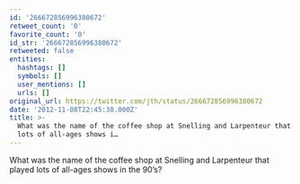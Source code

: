 ```yaml
---
id: '266672856996380672'
retweet_count: '0'
favorite_count: '0'
id_str: '266672856996380672'
retweeted: false
entities:
  hashtags: []
  symbols: []
  user_mentions: []
  urls: []
original_url: https://twitter.com/jth/status/266672856996380672
date: '2012-11-08T22:45:38.000Z'
title: >-
  What was the name of the coffee shop at Snelling and Larpenteur that played
  lots of all-ages shows i…
---
```


What was the name of the coffee shop at Snelling and Larpenteur that played lots of all-ages shows in the 90’s?
